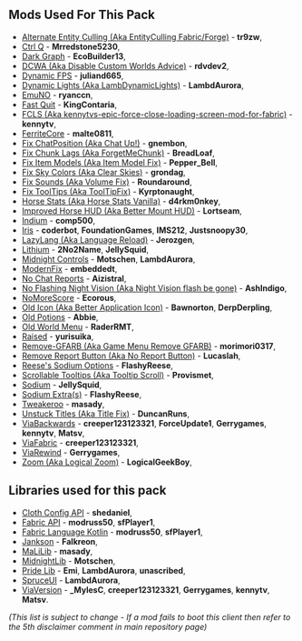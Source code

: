 ## Mods Used For This Pack

- [Alternate Entity Culling (Aka EntityCulling Fabric/Forge)](https://modrinth.com/mod/entityculling) - **tr9zw**,
- [Ctrl Q](https://modrinth.com/mod/ctrl-q) - **Mrredstone5230**,
- [Dark Graph](https://modrinth.com/mod/dark-graph) - **EcoBuilder13**,
- [DCWA (Aka Disable Custom Worlds Advice)](https://modrinth.com/mod/dcwa) - **rdvdev2**,
- [Dynamic FPS](https://modrinth.com/mod/dynamic-fps) - **juliand665**,
- [Dynamic Lights (Aka LambDynamicLights)](https://modrinth.com/mod/lambdynamiclights) - **LambdAurora**,
- [EmuNO](https://modrinth.com/mod/emuno) - **ryanccn**,
- [Fast Quit](https://modrinth.com/mod/fastquit) - **KingContaria**,
- [FCLS (Aka kennytvs-epic-force-close-loading-screen-mod-for-fabric)](https://modrinth.com/mod/forcecloseworldloadingscreen) - **kennytv**,
- [FerriteCore](https://modrinth.com/mod/ferrite-core) - **malte0811**,
- [Fix ChatPosition (Aka Chat Up!)](https://github.com/gnembon/chat-up) - **gnembon**,
- [Fix Chunk Lags (Aka ForgetMeChunk)](https://modrinth.com/mod/forgetmechunk) - **BreadLoaf**,
- [Fix Item Models (Aka Item Model Fix)](https://www.modrinth.com/mod/item-model-fix) - **Pepper_Bell**,
- [Fix Sky Colors (Aka Clear Skies)](https://github.com/grondag/clear-skies) - **grondag**,
- [Fix Sounds (Aka Volume Fix)](https://modrinth.com/mod/volume-fix) - **Roundaround**,
- [Fix ToolTips (Aka ToolTipFix)](https://modrinth.com/mod/tooltipfix) - **Kyrptonaught**,
- [Horse Stats (Aka Horse Stats Vanilla)](https://modrinth.com/mod/horsestatsvanilla) - **d4rkm0nkey**,
- [Improved Horse HUD (Aka Better Mount HUD)](https://modrinth.com/mod/better-mount-hud) - **Lortseam**,
- [Indium](https://modrinth.com/mod/indium) - **comp500**,
- [Iris](https://github.com/IrisShaders/Iris) - **coderbot**, **FoundationGames**, **IMS212**, **Justsnoopy30**,
- [LazyLang (Aka Language Reload)](https://modrinth.com/mod/language-reload) - **Jerozgen**,
- [Lithium](https://github.com/CaffeineMC/lithium-fabric/tree/develop) - **2No2Name**, **JellySquid**,
- [Midnight Controls](https://modrinth.com/mod/midnightcontrols) - **Motschen**, **LambdAurora**,
- [ModernFix](https://modrinth.com/mod/modernfix) - **embeddedt**,
- [No Chat Reports](https://github.com/Aizistral-Studios/No-Chat-Reports) - **Aizistral**,
- [No Flashing Night Vision (Aka Night Vision flash be gone)](https://github.com/AshIndigo/NightVisionFlashBegone) - **AshIndigo**,
- [NoMoreScore](https://github.com/Ecorous/NoMoreScore) - **Ecorous**,
- [Old Icon (Aka Better Application Icon)](https://modrinth.com/mod/bettericon) - **Bawnorton**, **DerpDerpling**,
- [Old Potions](https://modrinth.com/mod/oldpotions) - **Abbie**,
- [Old World Menu](https://modrinth.com/mod/oldworldmenu) - **RaderRMT**,
- [Raised](https://modrinth.com/mod/raised) - **yurisuika**,
- [Remove-GFARB (Aka Game Menu Remove GFARB)](https://modrinth.com/mod/gamemenuremovegfarb) - **morimori0317**,
- [Remove Report Button (Aka No Report Button)](https://modrinth.com/mod/nrb) - **Lucaslah**,
- [Reese's Sodium Options](https://modrinth.com/mod/reeses-sodium-options) - **FlashyReese**,
- [Scrollable Tooltips (Aka Tooltip Scroll)](https://modrinth.com/mod/tooltip-scroll) - **Provismet**,
- [Sodium](https://github.com/CaffeineMC/sodium-fabric/tree/1.19.3/dev) - **JellySquid**,
- [Sodium Extra(s)](https://modrinth.com/mod/sodium-extra) - **FlashyReese**,
- [Tweakeroo](https://github.com/maruohon/tweakeroo) - **masady**,
- [Unstuck Titles (Aka Title Fix)](https://modrinth.com/mod/title-fix-mod) - **DuncanRuns**,
- [ViaBackwards](https://github.com/ViaVersion/ViaBackwards) - **creeper123123321**, **ForceUpdate1**, **Gerrygames**, **kennytv**, **Matsv**,
- [ViaFabric](https://github.com/ViaVersion/ViaFabric) - **creeper123123321**,
- [ViaRewind](https://github.com/ViaVersion/ViaRewind) - **Gerrygames**,
- [Zoom (Aka Logical Zoom)](https://github.com/LogicalGeekBoy/logical_zoom) - **LogicalGeekBoy**,

## Libraries used for this pack

- [Cloth Config API](https://modrinth.com/mod/cloth-config) - **shedaniel**,
- [Fabric API](https://modrinth.com/mod/fabric-api) - **modruss50**, **sfPlayer1**,
- [Fabric Language Kotlin](https://modrinth.com/mod/fabric-language-kotlin) - **modruss50**, **sfPlayer1**,
- [Jankson](https://github.com/CottonMC/Jankson-Fabric) - **Falkreon**,
- [MaLiLib](https://github.com/maruohon/malilib) - **masady**,
- [MidnightLib](https://modrinth.com/mod/midnightlib) - **Motschen**,
- [Pride Lib](https://github.com/Queerbric/pridelib) - **Emi**, **LambdAurora**, **unascribed**,
- [SpruceUI](https://github.com/LambdAurora/SpruceUI) - **LambdAurora**,
- [ViaVersion](https://github.com/ViaVersion/ViaVersion) - **_MylesC**, **creeper123123321**, **Gerrygames**, **kennytv**, **Matsv**.

*(This list is subject to change - If a mod fails to boot this client then refer to the 5th disclaimer comment in main repository page)*
